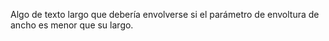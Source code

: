 Algo de texto largo que debería
envolverse si el parámetro de envoltura
de ancho es menor que su largo.
